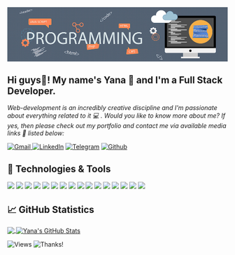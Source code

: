 <!-- [![Header](https://github.com/Yana-Filippova/Yana-Filippova/blob/main/readme_header.png.png"Header")]  -->
<!-- <img align="center" alt="" src="https://github.com/Yana-Filippova/Yana-Filippova/blob/main/7.png" width="1000px" height="280px" /> -->
<img align="center" alt="header" src="https://github.com/Yana-Filippova/Yana-Filippova/blob/main/header.jpg" />

## Hi guys👋! My name's Yana 👧 and I'm a Full Stack Developer.                
<i>Web-development is an incredibly creative discipline and I'm passionate about everything related to it 💻 .
Would you like to know more about me? If yes, then please check out my portfolio and contact me via available media links 🚩 listed below:</i> 

<a href="mailto:yanafilippova20@gmail.com" rel="noopener noreferrer" target="_blank"><img alt="Gmail" src="https://img.shields.io/badge/Gmail-D14836?&logo=gmail&logoColor=white" /> </a><a href="https://www.linkedin.com/in/.../" rel="noopener noreferrer" target="_blank"><img alt="LinkedIn" src="https://img.shields.io/badge/linkedin-0077B5?&logo=linkedin&logoColor=white" /></a> <a href="https://t.me/IanaFilippova" rel="noopener noreferrer" target="_blank"><img alt="Telegram" src="https://img.shields.io/badge/Telegram-0088CC?logo=telegram&logoColor=white" /></a> <a href="https://github.com/Yana-Filippova" rel="noopener noreferrer" target="_blank"><img alt="Github" src="https://img.shields.io/badge/GitHub-333?logo=github&logoColor=white" /></a>  

  
## 🔧 Technologies & Tools

<!-- ![](https://img.shields.io/badge/Code-HTML5-informational?style=flat&logo=htm&logoColor=white&color=fe5a1d)
![](https://img.shields.io/badge/Style-CSS-informational?style=flat&logo=css3&logoColor=white&color=fe5a1d)
![](https://img.shields.io/badge/Style-Sass-informational?style=flat&logo=Sass&logoColor=white&color=fe5a1d)
![](https://img.shields.io/badge/Code-JavaScript-informational?style=flat&logo=JavaScript&logoColor=white&color=fe5a1d)
![](https://img.shields.io/badge/Code-React-informational?style=flat&logo=react&logoColor=white&color=fe5a1d)
![](https://img.shields.io/badge/Code-Redux-informational?style=flat&logo=Redux&logoColor=white&color=fe5a1d)
![](https://img.shields.io/badge/Code-NodeJS-informational?style=flat&logo=nodejs&logoColor=white&color=fe5a1d)
<br/>
![](https://img.shields.io/badge/Tools-Webpack-informational?style=flat&logo=Webpack&logoColor=white&color=fe5a1d)
![](https://img.shields.io/badge/Tools-Parcel-informational?style=flat&logo=Percel&logoColor=white&color=fe5a1d)
![](https://img.shields.io/badge/Tools-Handlebars-informational?style=flat&logo=Handlebars&logoColor=white&color=fe5a1d)
![](https://img.shields.io/badge/Tools-AJAX-informational?style=flat&logo=AJAX&logoColor=white&color=fe5a1d)
![](https://img.shields.io/badge/Tools-Netlify-informational?style=flat&logo=netlify&logoColor=white&color=fe5a1d)
![](https://img.shields.io/badge/Tools-NPM-informational?style=flat&logo=npm&logoColor=white&color=fe5a1d)
![](https://img.shields.io/badge/Tools-Jira-informational?style=flat&logo=Jira-Software&logoColor=white&color=fe5a1d)
<br/>
![](https://img.shields.io/badge/Tools-GitBash-informational?style=flat&logo=GitBash&logoColor=white&color=fe5a1d) -->


![](https://img.shields.io/badge/Code-HTML5-informational?style=flat&logo=htm&logoColor=white&color=fe5a1d) ![](https://img.shields.io/badge/Style-CSS-informational?style=flat&logo=css3&logoColor=white&color=fe5a1d) ![](https://img.shields.io/badge/Style-Sass-informational?style=flat&logo=Sass&logoColor=white&color=fe5a1d) ![](https://img.shields.io/badge/Code-JavaScript-informational?style=flat&logo=JavaScript&logoColor=white&color=fe5a1d) ![](https://img.shields.io/badge/Code-React-informational?style=flat&logo=react&logoColor=white&color=fe5a1d) ![](https://img.shields.io/badge/Code-Redux-informational?style=flat&logo=Redux&logoColor=white&color=fe5a1d) ![](https://img.shields.io/badge/Code-NodeJS-informational?style=flat&logo=nodejs&logoColor=white&color=fe5a1d) ![](https://img.shields.io/badge/Tools-Parcel-informational?style=flat&logo=Parcel&logoColor=white&color=fe5a1d) ![](https://img.shields.io/badge/Tools-AJAX-informational?style=flat&logo=AJAX&logoColor=white&color=fe5a1d)  ![](https://img.shields.io/badge/Tools-Webpack-informational?style=flat&logo=Webpack&logoColor=white&color=fe5a1d)  ![](https://img.shields.io/badge/Tools-Handlebars-informational?style=flat&logo=Handlebars&logoColor=white&color=fe5a1d) ![](https://img.shields.io/badge/Tools-Netlify-informational?style=flat&logo=netlify&logoColor=white&color=fe5a1d) ![](https://img.shields.io/badge/Tools-NPM-informational?style=flat&logo=npm&logoColor=white&color=fe5a1d) ![](https://img.shields.io/badge/Tools-Jira-informational?style=flat&logo=Jira-Software&logoColor=white&color=fe5a1d) ![](https://img.shields.io/badge/Tools-Gitbash-informational?style=flat&logo=GitBash&logoColor=white&color=fe5a1d) ![](https://img.shields.io/badge/Tools-GitHub-informational?style=flat&logo=GitHub&logoColor=white&color=fe5a1d) 

## &#x1f4c8; GitHub Statistics

<p><a href="https://github.com/Yana-Filippova/Yana-Filippova">
  <img align="center" src="https://github-readme-stats.vercel.app/api/top-langs/?username=Yana-Filippova&title_color=ffffff&show_icons=true&&line_height=20&text_color=c9cacc&icon_color=fe5a1d&bg_color=36454f&langs_count=3" />
</a>
  
  <a href="https://github.com/Yana-Filippova/Yana-Filippova">
  <img align="center" src="https://github-readme-stats.vercel.app/api?username=Yana-Filippova&show_icons=true&line_height=27&count_private=true&title_color=ffffff&text_color=c9cacc&icon_color=fe5a1d&bg_color=36454f" alt="Yana's GitHub Stats" />
</a></p>


<!-- ## &#127937; Profile Visits  -->
![Views](https://komarev.com/ghpvc/?username=Yana-Filippova&color=fe5a1d) ![Thanks!](https://img.shields.io/badge/Thanks%20for%20visiting-!-1EAEDB.svg?color=fe5a1d)
       
